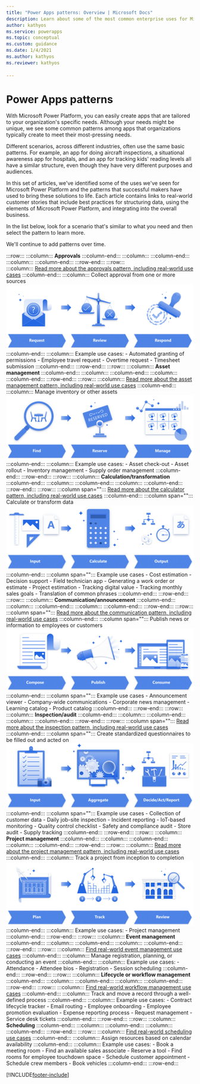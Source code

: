 ```yaml
---
title: "Power Apps patterns: Overview | Microsoft Docs"
description: Learn about some of the most common enterprise uses for Microsoft Power Platform and the patterns that successful makers have used to bring these solutions to life.
author: kathyos
ms.service: powerapps
ms.topic: conceptual
ms.custom: guidance
ms.date: 1/4/2021
ms.author: kathyos
ms.reviewer: kathyos

---
```


# Power Apps patterns

With Microsoft Power Platform, you can easily create apps that are tailored to your
organization's specific needs. Although your needs might be unique, we see some
common patterns among apps that organizations typically create to meet their
most-pressing needs.

Different scenarios, across different industries, often use the same basic 
patterns. For example, an app for doing aircraft inspections, a situational awareness app for hospitals, and an app for tracking kids' reading levels all
have a similar structure, even though they have very different purposes and
audiences.

In this set of articles, we've identified some of the uses we've seen for Microsoft Power Platform
and the patterns that successful makers have used to bring these
solutions to life. Each article contains links to real-world
customer stories that include best practices for structuring data, using the
elements of Microsoft Power Platform, and integrating into the overall business.

In the list below, look for a scenario that's similar to what you need and then
select the pattern to learn more.

We'll continue to add patterns over time.


:::row:::
    :::column:::
       **Approvals**
    :::column-end:::
    :::column:::
    :::column-end:::
    :::column:::
    :::column-end:::
:::row-end:::
:::row:::    
    :::column:::
       [Read more about the approvals pattern, including real-world use cases](approval-pattern.md)
    :::column-end:::
    :::column:::
        Collect approval from one or more sources
![Illustration of the approval pattern with request, review, and respond steps](media/approval-illustration.png?thumbnail "Illustration of the project management pattern with request, review, and respond steps")
    :::column-end:::
    :::column:::
        Example use cases: 
      - Automated granting of permissions
      - Employee travel request
      - Overtime request
      - Timesheet submission
    :::column-end:::
:::row-end:::
:::row:::
    :::column:::
       **Asset management**
    :::column-end:::
    :::column:::
    :::column-end:::
    :::column:::
    :::column-end:::
:::row-end:::
:::row:::
    :::column:::
       [Read more about the asset management pattern, including real-world use cases](asset-management-pattern.md)
    :::column-end:::
    :::column:::
        Manage inventory or other assets
![Illustration of the asset management pattern with find, reserve, and manage steps](media/asset-management-illustration.png?thumbnail "Illustration of the asset management pattern with find, reserve, and manage steps")
    :::column-end:::
    :::column:::
        Example use cases: 
      - Asset check-out
      - Asset rollout
      - Inventory management
      - Supply order management
    :::column-end:::
:::row-end:::
:::row:::
    :::column:::
       **Calculation/transformation**
    :::column-end:::
    :::column:::
    :::column-end:::
    :::column:::
    :::column-end:::
:::row-end:::
:::row:::
   :::column span="":::
      [Read more about the calculator pattern, including real-world use cases](calculator-pattern.md)
   :::column-end:::
   :::column span="":::
      Calculate or transform data
![Illustration of the calculation pattern with input, calculation, and output steps](media/calculation-illustration.png "Illustration of the calculation pattern with input, calculation, and output steps")
   :::column-end:::
   :::column span="":::
      Example use cases
      - Cost estimation
      - Decision support
      - Field technician app
      - Generating a work order or estimate
      - Project estimation
      - Tracking digital value
      - Tracking monthly sales goals
      - Translation of common phrases
   :::column-end:::
:::row-end:::
:::row:::
    :::column:::
       **Communication/announcement**
    :::column-end:::
    :::column:::
    :::column-end:::
    :::column:::
    :::column-end:::
:::row-end:::
:::row:::
   :::column span="":::
      [Read more about the communication pattern, including real-world use cases](communication-pattern.md)
   :::column-end:::
   :::column span="":::
      Publish news or information to employees or customers
![Illustration of the communication pattern with compose, publish, and consume steps](media/communication-illustration.png?thumbnail "Illustration of the communication pattern with compose, publish, and consume steps")
   :::column-end:::
   :::column span="":::
      Example use cases
      - Announcement viewer
      - Company-wide communications
      - Corporate news management
      - Learning catalog
      - Product catalog
   :::column-end:::
:::row-end:::
:::row:::
    :::column:::
       **Inspection/audit**
    :::column-end:::
    :::column:::
    :::column-end:::
    :::column:::
    :::column-end:::
:::row-end:::
:::row:::
   :::column span="":::
      [Read more about the inspection pattern, including real-world use cases](inspection-pattern.md)
   :::column-end:::
   :::column span="":::
      Create standardized questionnaires to be filled out and acted on
![Illustration of the inspection pattern with record, aggregate, and decide/act/report steps](media/inspection-illustration.png?thumbnail "Illustration of the inspection pattern with record, aggregate, and decide/act/report steps")
   :::column-end:::
   :::column span="":::
      Example use cases
      - Collection of customer data
      - Daily job-site inspection
      - Incident reporting
      - IoT-based monitoring
      - Quality control checklist
      - Safety and compliance audit
      - Store audit
      - Supply tracking
   :::column-end:::
:::row-end:::
:::row:::
    :::column:::
       **Project management**
    :::column-end:::
    :::column:::
    :::column-end:::
    :::column:::
    :::column-end:::
:::row-end:::
:::row:::
    :::column:::
       [Read more about the project management pattern, including real-world use cases](project-management-pattern.md)
    :::column-end:::
    :::column:::
        Track a project from inception to completion
![Illustration of the project management pattern with plan, track, and review steps](media/project-management-illustration.png?thumbnail "Illustration of the project management pattern with plan, track, and review steps")
    :::column-end:::
    :::column:::
        Example use cases: 
      - Project management
    :::column-end:::
:::row-end:::
:::row:::
    :::column:::
       **Event management**
    :::column-end:::
    :::column:::
    :::column-end:::
    :::column:::
    :::column-end:::
:::row-end:::
:::row:::
    :::column:::
       [Find real-world event management use cases](more-patterns.md#event-management)
    :::column-end:::
    :::column:::
        Manage registration, planning, or conducting an event
    :::column-end:::
    :::column:::
        Example use cases: 
      - Attendance
      - Attendee bios
      - Registration
      - Session scheduling
    :::column-end:::
:::row-end:::
:::row:::
    :::column:::
       **Lifecycle or workflow management**
    :::column-end:::
    :::column:::
    :::column-end:::
    :::column:::
    :::column-end:::
:::row-end:::
:::row:::
    :::column:::
       [Find real-world workflow management use cases](more-patterns.md#lifecycle-or-workflow-management)
    :::column-end:::
    :::column:::
        Track and move a record through a well-defined process
    :::column-end:::
    :::column:::
        Example use cases: 
      - Contract lifecycle tracker
      - Email routing
      - Employee onboarding
      - Employee promotion evaluation
      - Expense reporting process
      - Request management
      - Service desk tickets
    :::column-end:::
:::row-end:::
:::row:::
    :::column:::
       **Scheduling**
    :::column-end:::
    :::column:::
    :::column-end:::
    :::column:::
    :::column-end:::
:::row-end:::
:::row:::
    :::column:::
       [Find real-world scheduling use cases](more-patterns.md#scheduling)
    :::column-end:::
    :::column:::
        Assign resources based on calendar availability
    :::column-end:::
    :::column:::
        Example use cases: 
      - Book a meeting room
      - Find an available sales associate
      - Reserve a tool
      - Find rooms for employee touchdown space
      - Schedule customer appointment
      - Schedule crew members
      - Book vehicles
    :::column-end:::
:::row-end:::


[!INCLUDE[footer-include](../../includes/footer-banner.md)]